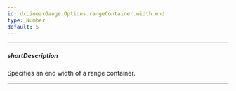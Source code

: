 ```yaml
---
id: dxLinearGauge.Options.rangeContainer.width.end
type: Number
default: 5
---
```

---
##### shortDescription
Specifies an end width of a range container.

---
